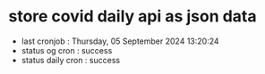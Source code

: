 # store covid daily api as json data

- last cronjob : Thursday, 05 September 2024 13:20:24
- status og cron : success
- status daily cron : success
      
      